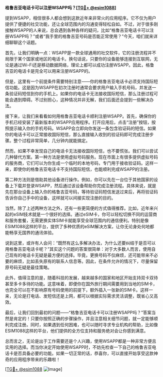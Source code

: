 **格鲁吉亚电话卡可以注册WSAPP吗？[[TG💪+ @esim1088](https://t.me/s/esim1088)]**

提到WSAPP，相信很多人都会想到这款近年来非常火的应用程序。它不仅为用户提供了便捷的社交功能，还让全球范围内的沟通变得轻松自如。不过，对于很多刚接触WSAPP的人来说，总会遇到各种各样的疑问，比如“格鲁吉亚电话卡可以注册WSAPP吗？”或者“我手里的格鲁吉亚号码是否能正常使用？”今天，咱们就来详细聊聊这个话题。

首先，让我们明确一点：WSAPP是一款全球通用的社交软件，它的注册流程并不局限于某个国家或地区的电话卡。换句话说，只要你的设备能够连接到互联网，无论是通过Wi-Fi还是移动数据网络，理论上都可以成功注册WSAPP。因此，格鲁吉亚的电话卡是完全可以用来注册WSAPP的。

但是，这里有一个前提条件需要特别注意——你的格鲁吉亚电话卡必须支持国际短信功能。这是因为WSAPP在初次注册时通常会要求用户输入手机号码，并发送一条验证码短信到你的手机上。如果你的电话卡无法接收国际短信，那么注册过程可能会遇到障碍。不过别担心，这种情况并非无解，我们后面还会提到一些解决办法。

接下来，让我们来看看如何用格鲁吉亚电话卡顺利注册WSAPP。首先，确保你的手机已经安装了最新版本的WSAPP应用程序。打开应用后，点击“注册”按钮，按照提示输入你的手机号码。WSAPP会立即向你发送一条包含验证码的短信。如果你的电话卡可以正常接收国际短信，那么直接输入收到的验证码即可完成注册步骤。整个过程非常简单，几分钟内就能搞定。

然而，如果不幸发现自己的电话卡无法接收国际短信，也不要慌张。我们可以尝试几种替代方案。第一种方法是使用虚拟号码服务。现在市面上有很多提供虚拟号码的服务商，它们可以为你生成一个临时的本地号码，专门用于接收验证码。这样一来，即使你的格鲁吉亚电话卡不支持国际短信，也能顺利完成WSAPP的注册。

第二种方法则是借助其他设备进行操作。例如，你可以先在一台位于其他国家的设备上下载并登录WSAPP，然后通过该设备帮助你完成注册流程。具体来说，就是先在那台设备上输入你的格鲁吉亚号码，等待验证码短信发送过来后，再将验证码告诉你自己手中的设备，这样就可以间接实现注册的目的。

当然，除了上述两种方法之外，还有一些更简便的方式值得推荐。比如，近年来兴起的eSIM技术就是一个很好的选择。通过eSIM卡，你可以轻松切换不同的运营商和服务套餐，无需更换实体SIM卡就能享受全球范围内的通信便利。特别是像ESIM1088这样的平台，提供了多种优质的eSIM解决方案，让你无论身处何地都能畅享无国界的通讯体验。

说到这里，或许有人会问：“既然有这么多解决办法，为什么还要纠结于是否可以用格鲁吉亚电话卡呢？”其实这个问题的答案很简单：对于大多数人而言，使用自己现有的电话卡无疑是最方便的选择。毕竟，更换号码不仅麻烦，还可能带来不必要的麻烦，比如丢失原有的联系人信息等。因此，在条件允许的情况下，尽量保留原号码无疑是最佳策略。

此外，值得注意的是，随着科技的发展，越来越多的国家和地区开始支持双卡双待甚至多卡多待的功能。这意味着，即便你在国外旅行期间需要用到当地的SIM卡，也完全可以在不影响原有号码使用的前提下，额外插入一张新的SIM卡。这样一来，无论是打电话、发短信还是上网，都可以根据实际需求灵活调整，既省心又高效。

最后，让我们回到最初的问题——“格鲁吉亚电话卡可以注册WSAPP吗？”答案当然是肯定的！只要你按照正确的步骤操作，并且注意相关细节问题，就一定能够顺利完成注册。同时，如果遇到任何困难，也可以随时寻求专业机构的帮助，比如像ESIM1088这样的平台，他们提供的全方位支持和服务绝对会让你感到满意。

总而言之，无论是出于工作需要还是个人兴趣，使用WSAPP都是一种非常方便且实用的选择。而当你决定开始使用WSAPP时，不妨先检查一下自己的格鲁吉亚电话卡是否具备必要的功能。如果一切正常的话，恭喜你，可以直接开始享受这款神奇的应用程序带来的乐趣啦！

[[TG💪+ @esim1088](https://t.me/s/esim1088) ![Image](https://i.postimg.cc/4NQfJmqS/Snipaste-2025-05-13-00-14-12.png)]